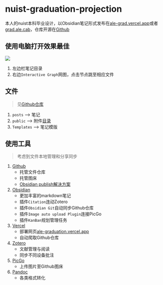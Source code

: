 # nuist-graduation-projection

本人的nuist本科毕业设计，以Obsidian笔记形式发布在[ale-grad.vercel.app](https://ale-grad.vercel.app/)或者[grad.ale.cab](https://grad.ale.cab/)，仓库开源在[Github](https://github.com/Alephant6/nuist-graduation-projection)

## 使用电脑打开效果最佳
![](https://cdn.jsdelivr.net/gh/Alephant6/PicBed/202211171529520.png)
1. 左边栏笔记目录
2. 右边`Interactive Graph`网图，点击节点跳至相应文件

## 文件
> 见[Github仓库](https://github.com/Alephant6/nuist-graduation-projection)
1. `posts` --> 笔记
2. `public` --> 附件[目录](https://github.com/Alephant6/nuist-graduation-projection/tree/main/public/attachments)
3. `Templates` --> 笔记模版

## 使用工具
> 考虑到文件本地管理和分享同步

1. [Github](https://github.com/)
	- 托管文件仓库
	- 托管图床
	- [Obsidian publish解决方案](https://github.com/TuanManhCao/digital-garden)
2. [Obsidian](https://obsidian.md/)
	- 更加丰富的markdown笔记
	- 插件`Citation`连动Zotero
	- 插件`Obsidian Git`自动同步Github仓库
	- 插件`Image auto upload Plugin`连接PicGo
	- 插件`KanBan`规划管理任务
3. [Vercel](https://vercel.com/)
	- 部署网页[ale-graduation.vercel.app](https://ale-graduation.vercel.app/)
	- 自动爬取Github仓库
4. [Zotero](https://www.zotero.org/)
	- 文献管理与阅读
	- 同步不同设备批注
5. [PicGo](https://picgo.github.io/PicGo-Doc/zh/guide/)
	- 上传图片至Github图床
6. [Pandoc](https://github.com/jgm/pandoc)
	- 各类格式转化